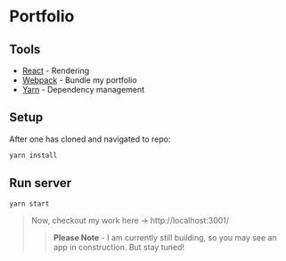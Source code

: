 # Portfolio

## Tools
* [React](https://facebook.github.io/react/docs/getting-started.html) - Rendering
* [Webpack](https://github.com/webpack/webpack) - Bundle my portfolio
* [Yarn](https://yarnpkg.com/en/) - Dependency management

## Setup
After one has cloned and navigated to repo:

```bash
yarn install
```

## Run server

```bash
yarn start
```

> Now, checkout my work here -> http://localhost:3001/
>> **Please Note** - I am currently still building, so you may see an app in construction. But stay tuned!

